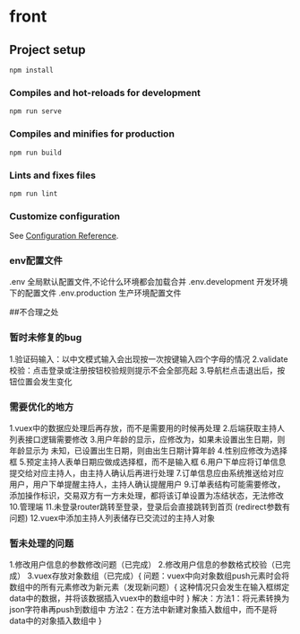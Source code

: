 # front

## Project setup
```
npm install
```

### Compiles and hot-reloads for development
```
npm run serve
```

### Compiles and minifies for production
```
npm run build
```

### Lints and fixes files
```
npm run lint
```

### Customize configuration
See [Configuration Reference](https://cli.vuejs.org/config/).

### env配置文件
.env 全局默认配置文件,不论什么环境都会加载合并
.env.development 开发环境下的配置文件
.env.production 生产环境配置文件

##不合理之处
### 暂时未修复的bug
1.验证码输入：以中文模式输入会出现按一次按键输入四个字母的情况
2.validate校验：点击登录或注册按钮校验规则提示不会全部亮起
3.导航栏点击退出后，按钮位置会发生变化
### 需要优化的地方
1.vuex中的数据应处理后再存放，而不是需要用的时候再处理
2.后端获取主持人列表接口逻辑需要修改
3.用户年龄的显示，应修改为，如果未设置出生日期，则年龄显示为 未知，已设置出生日期，则由出生日期计算年龄
4.性别应修改为选择框
5.预定主持人表单日期应做成选择框，而不是输入框
6.用户下单应将订单信息提交给对应主持人，由主持人确认后再进行处理
7.订单信息应由系统推送给对应用户，用户下单提醒主持人，主持人确认提醒用户
9.订单表结构可能需要修改，添加操作标识，交易双方有一方未处理，都将该订单设置为冻结状态，无法修改
10.管理端
11.未登录router跳转至登录，登录后会直接跳转到首页 (redirect参数有问题)
12.vuex中添加主持人列表储存已交流过的主持人对象
### 暂未处理的问题
1.修改用户信息的参数修改问题（已完成）
2.修改用户信息的参数格式校验（已完成）
3.vuex存放对象数组（已完成）{
    问题：vuex中向对象数组push元素时会将数组中的所有元素修改为新元素（发现新问题）{
        这种情况只会发生在输入框绑定data中的数据，并将该数据插入vuex中的数组中时
    }
    解决：方法1：将元素转换为json字符串再push到数组中
         方法2：在方法中新建对象插入数组中，而不是将data中的对象插入数组中
}
### 

